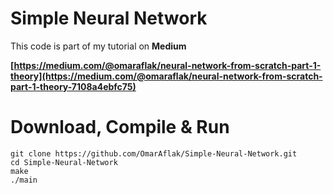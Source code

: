 # Simple Neural Network

This code is part of my tutorial on **Medium**

**[https://medium.com/@omaraflak/neural-network-from-scratch-part-1-theory](https://medium.com/@omaraflak/neural-network-from-scratch-part-1-theory-7108a4ebfc75)**

# Download, Compile & Run

```
git clone https://github.com/OmarAflak/Simple-Neural-Network.git
cd Simple-Neural-Network
make
./main
```
